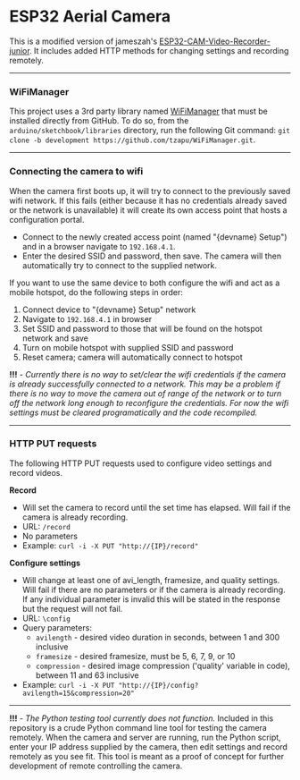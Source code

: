 # ESP32 Aerial Camera
This is a modified version of jameszah's [ESP32-CAM-Video-Recorder-junior](https://github.com/jameszah/ESP32-CAM-Video-Recorder-junior). It includes added HTTP methods for changing settings and recording remotely.
***
### WiFiManager
This project uses a 3rd party library named [WiFiManager](https://github.com/tzapu/WiFiManager/tree/development) that must be installed directly from GitHub. To do so, from the `arduino/sketchbook/libraries` directory, run the following Git command: `git clone -b development https://github.com/tzapu/WiFiManager.git`. 
***
### Connecting the camera to wifi
When the camera first boots up, it will try to connect to the previously saved wifi network. If this fails (either because it has no credentials already saved or the network is unavailable) it will create its own access point that hosts a configuration portal. 
* Connect to the newly created access point (named "{devname} Setup") and in a browser navigate to `192.168.4.1`.
* Enter the desired SSID and password, then save. The camera will then automatically try to connect to the supplied network.

If you want to use the same device to both configure the wifi and act as a mobile hotspot, do the following steps in order:
1. Connect device to "{devname} Setup" network
1. Navigate to `192.168.4.1` in browser
1. Set SSID and password to those that will be found on the hotspot network and save
1. Turn on mobile hotspot with supplied SSID and password
1. Reset camera; camera will automatically connect to hotspot

**!!!** - *Currently there is no way to set/clear the wifi credentials if the camera is already successfully connected to a network. This may be a problem if there is no way to move the camera out of range of the network or to turn off the network long enough to reconfigure the credentials. For now the wifi settings must be cleared programatically and the code recompiled.*
***
### HTTP PUT requests
The following HTTP PUT requests used to configure video settings and record videos. 

**Record**
* Will set the camera to record until the set time has elapsed. Will fail if the camera is already recording.
* URL: `/record`
* No parameters
* Example: `curl -i -X PUT "http://{IP}/record"`

**Configure settings**
* Will change at least one of avi_length, framesize, and quality settings. Will fail if there are no parameters or if the camera is already recording. If any individual parameter is invalid this will be stated in the response but the request will not fail.
* URL: `\config`
* Query parameters:
    * `avilength` - desired video duration in seconds, between 1 and 300 inclusive
    * `framesize` - desired framesize, must be 5, 6, 7, 9, or 10
    * `compression` - desired image compression ('quality' variable in code), between 11 and 63 inclusive
* Example: `curl -i -X PUT "http://{IP}/config?avilength=15&compression=20"`
***
**!!!** - *The Python testing tool currently does not function.*
Included in this repository is a crude Python command line tool for testing the camera remotely. When the camera and server are running, run the Python script, enter your IP address supplied by the camera, then edit settings and record remotely as you see fit. This tool is meant as a proof of concept for further development of remote controlling the camera.
